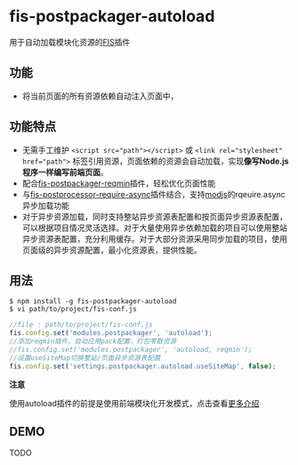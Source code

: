 # fis-postpackager-autoload

用于自动加载模块化资源的[FIS](https://github.com/fex-team/fis)插件

## 功能

 - 将当前页面的所有资源依赖自动注入页面中，


## 功能特点

 - 无需手工维护 ```<script src="path"></script>``` 或 ```<link rel="stylesheet" href="path">``` 标签引用资源，页面依赖的资源会自动加载，实现**像写Node.js程序一样编写前端页面**。
 - 配合[fis-postpackager-reqmin](https://github.com/hefangshi/fis-postpackager-reqmin)插件，轻松优化页面性能
 - 与[fis-postprocessor-require-async](https://github.com/xiangshouding/fis-postprocessor-require-async)插件结合，支持[modjs](https://github.com/fex-team/mod)的rqeuire.async异步加载功能
 - 对于异步资源加载，同时支持整站异步资源表配置和按页面异步资源表配置，可以根据项目情况灵活选择。对于大量使用异步依赖加载的项目可以使用整站异步资源表配置，充分利用缓存。对于大部分资源采用同步加载的项目，使用页面级的异步资源配置，最小化资源表，提供性能。

## 用法

    $ npm install -g fis-postpackager-autoload
    $ vi path/to/project/fis-conf.js

```javascript
//file : path/to/project/fis-conf.js
fis.config.set('modules.postpackager', 'autoload');
//添加reqmin插件，自动应用pack配置，打包零散资源
//fis.config.set('modules.postpackager', 'autoload, reqmin');
//设置useSiteMap切换整站/页面异步资源表配置
fis.config.set('settings.postpackager.autoload.useSiteMap', false);
```

**注意**

使用autoload插件的前提是使用前端模块化开发模式，点击查看[更多介绍](#)

## DEMO

TODO